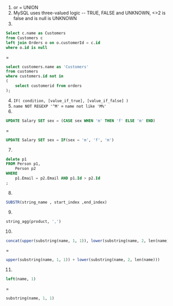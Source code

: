 
1. or = UNION
2. MySQL uses three-valued logic -- TRUE, FALSE and UNKNOWN, <>2 is false and is null is UNKNOWN
3. 
``` SQL
Select c.name as Customers
from Customers c
left join Orders o on o.customerId = c.id
where o.id is null
```
=
```SQL
select customers.name as 'Customers'
from customers
where customers.id not in
(
    select customerid from orders
);
```
4. `IF( condition, [value_if_true], [value_if_false] )`
5. `name NOT REGEXP '^M'` = `name not like 'M%'`
6. 
``` SQL
UPDATE Salary SET sex = (CASE sex WHEN 'm' THEN 'f' ELSE 'm' END)
```
=
```SQL
UPDATE Salary SET sex = IF(sex = 'm', 'f', 'm')
```

7. 
``` SQL
delete p1
FROM Person p1,
    Person p2
WHERE
    p1.Email = p2.Email AND p1.Id > p2.Id
;
```

8. 
```SQL
SUBSTR(string_name , start_index ,end_index)
```

9. 
``` SQL
string_agg(product, ',')
```

10. 
``` SQL
concat(upper(substring(name, 1, 1)), lower(substring(name, 2, len(name))))
```
=
``` SQL
upper(substring(name, 1, 1)) + lower(substring(name, 2, len(name)))
```


11. 
``` SQL
left(name, 1)
```
=
``` SQL
substring(name, 1, 1)
```



